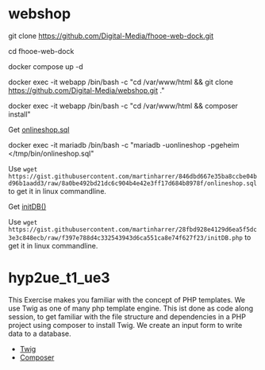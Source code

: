 # webshop

git clone https://github.com/Digital-Media/fhooe-web-dock.git

cd fhooe-web-dock

docker compose up -d

docker exec -it webapp /bin/bash -c "cd /var/www/html && git clone https://github.com/Digital-Media/webshop.git ."

docker exec -it webapp /bin/bash -c "cd /var/www/html && composer install"

Get [onlineshop.sql](https://gist.github.com/martinharrer/846dbd667e35ba8ccbe04bd96b1aadd3)

docker exec -it mariadb /bin/bash -c "mariadb -uonlineshop -pgeheim </tmp/bin/onlineshop.sql"

Use `wget https://gist.githubusercontent.com/martinharrer/846dbd667e35ba8ccbe04bd96b1aadd3/raw/8a0be492bd21dc6c904b4e42e3ff17d684b8978f/onlineshop.sql` to get it in linux commandline.

Get [initDB()](https://gist.github.com/martinharrer/28fbd928e4129d6ea5f5dc3e3c848ecb)

Use `wget https://gist.githubusercontent.com/martinharrer/28fbd928e4129d6ea5f5dc3e3c848ecb/raw/f397e788d4c332543943d6ca551ca8e74f627f23/initDB.php` to get it in linux commandline.

# hyp2ue_t1_ue3

This Exercise makes you familiar with the concept of PHP templates.
We use Twig as one of many php template engine.
This ist done as code along session, to get familiar with the file structure and dependencies in a PHP project using composer to install Twig.
We create an input form to write data to a database.
- [Twig](https://twig.symfony.com/)
- [Composer](https://getcomposer.org/)
